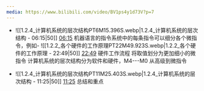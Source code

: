 ```yaml
---
media: https://www.bilibili.com/video/BV1ps4y1d73V?p=7
---
```

- ![[1.2.4_计算机系统的层次结构PT6M15.396S.webp|1.2.4_计算机系统的层次结构 - 06:15|50]] [06:15](https://www.bilibili.com/video/BV1ps4y1d73V?p=7&t=375.396465#t=06:15.40)    机器语言的指令系统中的每条指令可以细分各个微指令，例如- ![[1.2.2_各个硬件的工作原理PT22M49.923S.webp|1.2.2_各个硬件的工作原理 - 22:49|50]] [22:49](https://www.bilibili.com/video/BV1ps4y1d73V/?p=4&t=1369.923376#t=22:49.92) 硬件工作流程 将取值划分为更加细小的微指令   计算机系统的层次结构分为软件和硬件，M4---M0  从高级到微指令  

- ![[1.2.4_计算机系统的层次结构PT11M25.403S.webp|1.2.4_计算机系统的层次结构 - 11:25|50]] [11:25](https://www.bilibili.com/video/BV1ps4y1d73V?p=7&t=685.402522#t=11:25.40) 总结和重点